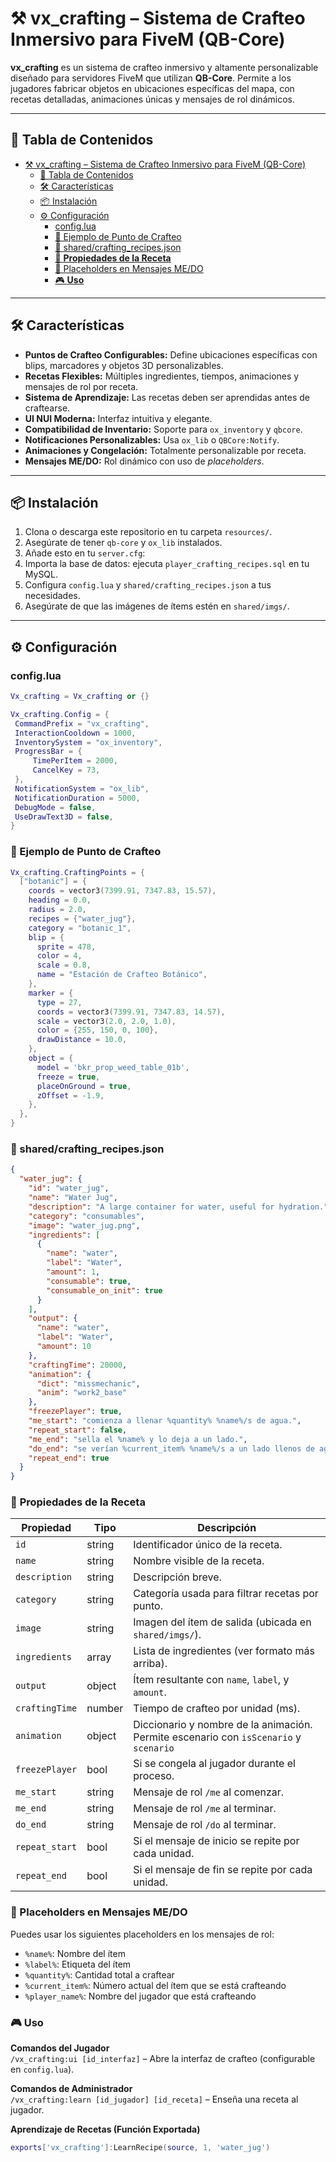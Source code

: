 # ⚒️ vx_crafting – Sistema de Crafteo Inmersivo para FiveM (QB-Core)

**vx_crafting** es un sistema de crafteo inmersivo y altamente personalizable diseñado para servidores FiveM que utilizan **QB-Core**. Permite a los jugadores fabricar objetos en ubicaciones específicas del mapa, con recetas detalladas, animaciones únicas y mensajes de rol dinámicos.

---

## 🧭 Tabla de Contenidos

- [⚒️ vx\_crafting – Sistema de Crafteo Inmersivo para FiveM (QB-Core)](#️-vx_crafting--sistema-de-crafteo-inmersivo-para-fivem-qb-core)
  - [🧭 Tabla de Contenidos](#-tabla-de-contenidos)
  - [🛠️ Características](#️-características)
  - [📦 Instalación](#-instalación)
  - [⚙️ Configuración](#️-configuración)
    - [config.lua](#configlua)
    - [🧪 Ejemplo de Punto de Crafteo](#-ejemplo-de-punto-de-crafteo)
    - [📄 shared/crafting\_recipes.json](#-sharedcrafting_recipesjson)
    - [🧪 **Propiedades de la Receta**](#-propiedades-de-la-receta)
    - [🧩 Placeholders en Mensajes ME/DO](#-placeholders-en-mensajes-medo)
    - [🎮 **Uso**](#-uso)

---

## 🛠️ Características

- **Puntos de Crafteo Configurables:** Define ubicaciones específicas con blips, marcadores y objetos 3D personalizables.  
- **Recetas Flexibles:** Múltiples ingredientes, tiempos, animaciones y mensajes de rol por receta.  
- **Sistema de Aprendizaje:** Las recetas deben ser aprendidas antes de craftearse.  
- **UI NUI Moderna:** Interfaz intuitiva y elegante.  
- **Compatibilidad de Inventario:** Soporte para `ox_inventory` y `qbcore`.  
- **Notificaciones Personalizables:** Usa `ox_lib` o `QBCore:Notify`.  
- **Animaciones y Congelación:** Totalmente personalizable por receta.  
- **Mensajes ME/DO:** Rol dinámico con uso de *placeholders*.  

---

## 📦 Instalación

1. Clona o descarga este repositorio en tu carpeta `resources/`.  
2. Asegúrate de tener `qb-core` y `ox_lib` instalados.  
3. Añade esto en tu `server.cfg`:
4. Importa la base de datos: ejecuta `player_crafting_recipes.sql` en tu MySQL.  
5. Configura `config.lua` y `shared/crafting_recipes.json` a tus necesidades.  
6. Asegúrate de que las imágenes de ítems estén en `shared/imgs/`.  

---

## ⚙️ Configuración

### config.lua

```lua
Vx_crafting = Vx_crafting or {}

Vx_crafting.Config = {
 CommandPrefix = "vx_crafting",
 InteractionCooldown = 1000,
 InventorySystem = "ox_inventory",
 ProgressBar = {
     TimePerItem = 2000,
     CancelKey = 73,
 },
 NotificationSystem = "ox_lib",
 NotificationDuration = 5000,
 DebugMode = false,
 UseDrawText3D = false,
}
```

### 🧪 Ejemplo de Punto de Crafteo

```lua
Vx_crafting.CraftingPoints = {
  ["botanic"] = {
    coords = vector3(7399.91, 7347.83, 15.57),
    heading = 0.0,
    radius = 2.0,
    recipes = {"water_jug"},
    category = "botanic_1",
    blip = {
      sprite = 478,
      color = 4,
      scale = 0.8,
      name = "Estación de Crafteo Botánico",
    },
    marker = {
      type = 27,
      coords = vector3(7399.91, 7347.83, 14.57),
      scale = vector3(2.0, 2.0, 1.0),
      color = {255, 150, 0, 100},
      drawDistance = 10.0,
    },
    object = {
      model = 'bkr_prop_weed_table_01b',
      freeze = true,
      placeOnGround = true,
      zOffset = -1.9,
    },
  },
}
```

### 📄 shared/crafting_recipes.json

```json
{
  "water_jug": {
    "id": "water_jug",
    "name": "Water Jug",
    "description": "A large container for water, useful for hydration.",
    "category": "consumables",
    "image": "water_jug.png",
    "ingredients": [
      {
        "name": "water",
        "label": "Water",
        "amount": 1,
        "consumable": true,
        "consumable_on_init": true
      }
    ],
    "output": {
      "name": "water",
      "label": "Water",
      "amount": 10
    },
    "craftingTime": 20000,
    "animation": {
      "dict": "missmechanic",
      "anim": "work2_base"
    },
    "freezePlayer": true,
    "me_start": "comienza a llenar %quantity% %name%/s de agua.",
    "repeat_start": false,
    "me_end": "sella el %name% y lo deja a un lado.",
    "do_end": "se verían %current_item% %name%/s a un lado llenos de agua.",
    "repeat_end": true
  }
}
```

### 🧪 **Propiedades de la Receta**

| Propiedad     | Tipo    | Descripción                                         |
|---------------|---------|-----------------------------------------------------|
| `id`          | string  | Identificador único de la receta.                   |
| `name`        | string  | Nombre visible de la receta.                         |
| `description` | string  | Descripción breve.                                   |
| `category`    | string  | Categoría usada para filtrar recetas por punto.     |
| `image`       | string  | Imagen del ítem de salida (ubicada en `shared/imgs/`). |
| `ingredients` | array   | Lista de ingredientes (ver formato más arriba).     |
| `output`      | object  | Ítem resultante con `name`, `label`, y `amount`.    |
| `craftingTime`| number  | Tiempo de crafteo por unidad (ms).                   |
| `animation`   | object  | Diccionario y nombre de la animación. Permite escenario con `isScenario` y `scenario`|
| `freezePlayer`| bool    | Si se congela al jugador durante el proceso.        |
| `me_start`    | string  | Mensaje de rol `/me` al comenzar.                    |
| `me_end`      | string  | Mensaje de rol `/me` al terminar.                    |
| `do_end`      | string  | Mensaje de rol `/do` al terminar.                    |
| `repeat_start`| bool    | Si el mensaje de inicio se repite por cada unidad.  |
| `repeat_end`  | bool    | Si el mensaje de fin se repite por cada unidad.     |

### 🧩 Placeholders en Mensajes ME/DO  

Puedes usar los siguientes placeholders en los mensajes de rol:

- `%name%`: Nombre del ítem  
- `%label%`: Etiqueta del ítem  
- `%quantity%`: Cantidad total a craftear  
- `%current_item%`: Número actual del ítem que se está crafteando
- `%player_name%`: Nombre del jugador que está crafteando

### 🎮 **Uso**

**Comandos del Jugador**  
`/vx_crafting:ui [id_interfaz]` – Abre la interfaz de crafteo (configurable en `config.lua`).

**Comandos de Administrador**  
`/vx_crafting:learn [id_jugador] [id_receta]` – Enseña una receta al jugador.

**Aprendizaje de Recetas (Función Exportada)**  
```lua
exports['vx_crafting']:LearnRecipe(source, 1, 'water_jug')
```
